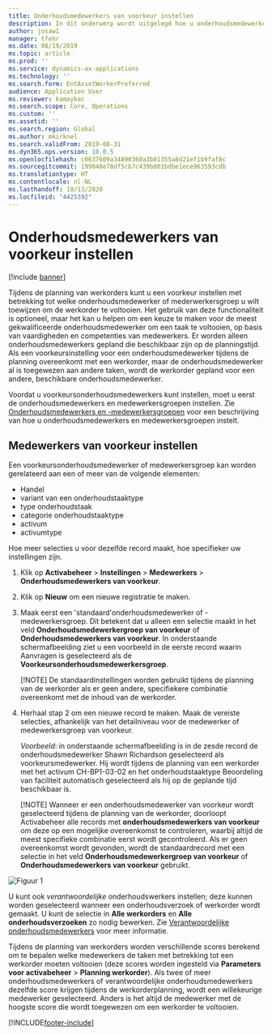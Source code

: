 ```yaml
---
title: Onderhoudsmedewerkers van voorkeur instellen
description: In dit onderwerp wordt uitgelegd hoe u onderhoudsmedewerkers van voorkeur instelt in Activabeheer.
author: josaw1
manager: tfehr
ms.date: 08/19/2019
ms.topic: article
ms.prod: ''
ms.service: dynamics-ax-applications
ms.technology: ''
ms.search.form: EntAssetWorkerPreferred
audience: Application User
ms.reviewer: kamaybac
ms.search.scope: Core, Operations
ms.custom: ''
ms.assetid: ''
ms.search.region: Global
ms.author: mkirknel
ms.search.validFrom: 2019-08-31
ms.dyn365.ops.version: 10.0.5
ms.openlocfilehash: c0637609a34890360a3b81355a8d21ef1b9faf8c
ms.sourcegitcommit: 199848e78df5cb7c439b001bdbe1ece963593cdb
ms.translationtype: HT
ms.contentlocale: nl-NL
ms.lasthandoff: 10/13/2020
ms.locfileid: "4425392"
---
```

# <a name="set-up-preferred-maintenance-workers"></a>Onderhoudsmedewerkers van voorkeur instellen

[!include [banner](../../includes/banner.md)]

 

Tijdens de planning van werkorders kunt u een voorkeur instellen met betrekking tot welke onderhoudsmedewerker of mederwerkersgroep u wilt toewijzen om de werkorder te voltooien. Het gebruik van deze functionaliteit is optioneel, maar het kan u helpen om een keuze te maken voor de meest gekwalificeerde onderhoudsmedewerker om een taak te voltooien, op basis van vaardigheden en competenties van medewerkers. Er worden alleen onderhoudsmedewerkers gepland die beschikbaar zijn op de planningstijd. Als een voorkeursinstelling voor een onderhoudsmedewerker tijdens de planning overeenkomt met een werkorder, maar de onderhoudsmedewerker al is toegewezen aan andere taken, wordt de werkorder gepland voor een andere, beschikbare onderhoudsmedewerker.

Voordat u voorkeursonderhoudsmedewerkers kunt instellen, moet u eerst de onderhoudsmedewerkers en medewerkersgroepen instellen. Zie [Onderhoudsmedewerkers en -medewerkersgroepen](../setup-for-objects/workers-and-worker-groups.md) voor een beschrijving van hoe u onderhoudsmedewerkers en medewerkersgroepen instelt.

## <a name="set-up-preferred-workers"></a>Medewerkers van voorkeur instellen

Een voorkeursonderhoudsmedewerker of medewerkersgroep kan worden gerelateerd aan een of meer van de volgende elementen:

- Handel  
- variant van een onderhoudstaaktype  
- type onderhoudstaak  
- categorie onderhoudstaaktype  
- activum  
- activumtype  

Hoe meer selecties u voor dezelfde record maakt, hoe specifieker uw instellingen zijn.

1. Klik op **Activabeheer** > **Instellingen** > **Medewerkers** > **Onderhoudsmedewerkers van voorkeur**.

2. Klik op **Nieuw** om een nieuwe registratie te maken.

3. Maak eerst een 'standaard'onderhoudsmedewerker of -medewerkersgroep. Dit betekent dat u alleen een selectie maakt in het veld **Onderhoudsmedewerkergroep van voorkeur** of **Onderhoudsmedewerkers van voorkeur**. In onderstaande schermafbeelding ziet u een voorbeeld in de eerste record waarin Aanvragen is geselecteerd als de **Voorkeursonderhoudsmedewerkersgroep**.

    [!NOTE] De standaardinstellingen worden gebruikt tijdens de planning van de werkorder als er geen andere, specifiekere combinatie overeenkomt met de inhoud van de werkorder.

4. Herhaal stap 2 om een nieuwe record te maken. Maak de vereiste selecties, afhankelijk van het detailniveau voor de medewerker of medewerkersgroep van voorkeur. 

    *Voorbeeld*: in onderstaande schermafbeelding is in de zesde record de onderhoudsmedewerker Shawn Richardson geselecteerd als voorkeursmedewerker. Hij wordt tijdens de planning van een werkorder met het activum CH-BP1-03-02 en het onderhoudstaaktype Beoordeling van faciliteit automatisch geselecteerd als hij op de geplande tijd beschikbaar is.

    [!NOTE] Wanneer er een onderhoudsmedewerker van voorkeur wordt geselecteerd tijdens de planning van de werkorder, doorloopt Activabeheer alle records met **onderhoudsmedewerkers van voorkeur** om deze op een mogelijke overeenkomst te controleren, waarbij altijd de meest specifieke combinatie eerst wordt gecontroleerd. Als er geen overeenkomst wordt gevonden, wordt de standaardrecord met een selectie in het veld **Onderhoudsmedewerkergroep van voorkeur** of **Onderhoudsmedewerkers van voorkeur** gebruikt.

![Figuur 1](media/02-work-order-scheduling.png)

U kunt ook *verantwoordelijke* onderhoudswerkers instellen; deze kunnen worden geselecteerd wanneer een onderhoudsverzoek of werkorder wordt gemaakt. U kunt de selectie in **Alle werkorders** en **Alle onderhoudsverzoeken** zo nodig bewerken. Zie [Verantwoordelijke onderhoudsmedewerkers](../setup-for-maintenance-requests/responsible-workers.md) voor meer informatie.

Tijdens de planning van werkorders worden verschillende scores berekend om te bepalen welke medewerkers de taken met betrekking tot een werkorder moeten voltooien (deze scores worden ingesteld via **Parameters voor activabeheer** > **Planning werkorder**). Als twee of meer onderhoudsmedewerkers of verantwoordelijke onderhoudsmedewerkers dezelfde score krijgen tijdens de werkorderplanning, wordt een willekeurige medewerker geselecteerd. Anders is het altijd de medewerker met de hoogste score die wordt toegewezen om een werkorder te voltooien.



[!INCLUDE[footer-include](../../../includes/footer-banner.md)]